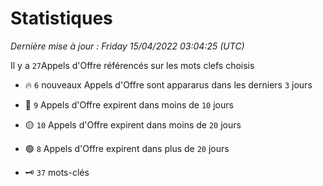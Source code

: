 # Statistiques


_Dernière mise à jour : Friday 15/04/2022 03:04:25 (UTC)_ 

Il y a `27`Appels d'Offre référencés sur les mots clefs choisis

- 🔥 `6` nouveaux Appels d'Offre sont appararus dans les derniers `3` jours
- 🔴  `9` Appels d'Offre expirent dans moins de `10` jours
- 🟡  `10` Appels d'Offre expirent dans moins de `20` jours
- 🟢  `8` Appels d'Offre expirent dans plus de `20` jours

- 🗝 `37` mots-clés
